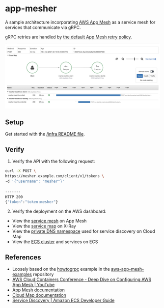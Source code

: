 # app-mesher

A sample architecture incorporating [AWS App Mesh](https://aws.amazon.com/jp/app-mesh/?aws-app-mesh-blogs.sort-by=item.additionalFields.createdDate&aws-app-mesh-blogs.sort-order=desc&whats-new-cards.sort-by=item.additionalFields.postDateTime&whats-new-cards.sort-order=desc) as a service mesh for services that communicate via gRPC.

gRPC retries are handled by [the default App Mesh retry policy](https://docs.aws.amazon.com/app-mesh/latest/userguide/envoy.html#default-retry-policy).

<p align="center">
    <img src="screenshot.jpg" alt="Sample X-Ray trace"/>
</p>

## Setup

Get started with the [/infra README file](https://github.com/Jimeux/app-mesher/tree/master/infra). 

## Verify

1. Verify the API with the following request:

```bash
curl -X POST \
https://mesher.example.com/client/v1/tokens \
-d '{"username": "mesher"}'

-------
HTTP 200 
{"token":"token:mesher"}
```

2. Verify the deployment on the AWS dashboard:
- View the [service mesh](https://ap-northeast-1.console.aws.amazon.com/appmesh/meshes) on App Mesh
- View the [service map](https://ap-northeast-1.console.aws.amazon.com/xray/home#/service-map) on X-Ray
- View the [private DNS namespace](https://ap-northeast-1.console.aws.amazon.com/cloudmap/home#namespaces) used for service discovery on Cloud Map
- View the [ECS cluster](https://ap-northeast-1.console.aws.amazon.com/ecs/home#/clusters) and services on ECS

## References
- Loosely based on the [howtogrpc](https://github.com/aws/aws-app-mesh-examples/tree/59e1d1a738346836bfe5bf589805a4f6fc777bd5/walkthroughs/howto-grpc)  example in the [aws-app-mesh-examples](https://github.com/aws/aws-app-mesh-examples) repository
- [AWS Cloud Containers Conference - Deep Dive on Configuring AWS App Mesh | YouTube](https://www.youtube.com/watch?v=qM4uf9l5lus)
- [App Mesh documentation](https://docs.aws.amazon.com/app-mesh/)
- [Cloud Map documentation](https://docs.aws.amazon.com/cloud-map/)
- [Service Discovery | Amazon ECS Developer Guide](https://docs.aws.amazon.com/AmazonECS/latest/developerguide/service-discovery.html)
